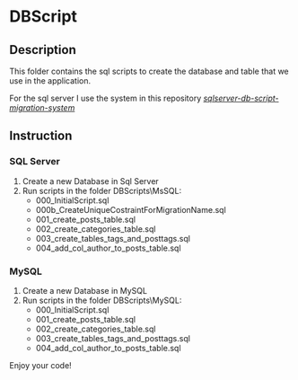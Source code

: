 # DBScript  

## Description  
This folder contains the sql scripts to create the database and table that we use in the application.  

For the sql server I use the system in this repository [*sqlserver-db-script-migration-system*](https://github.com/Magicianred/sqlserver-db-script-migration-system)  

## Instruction  

### SQL Server  
1. Create a new Database in Sql Server  
2. Run scripts in the folder DBScripts\MsSQL\:  
	- 000_InitialScript.sql  
	- 000b_CreateUniqueCostraintForMigrationName.sql  
	- 001_create_posts_table.sql  
	- 002_create_categories_table.sql  
	- 003_create_tables_tags_and_posttags.sql  
	- 004_add_col_author_to_posts_table.sql  

### MySQL  
1. Create a new Database in MySQL  
2. Run scripts in the folder DBScripts\MySQL\:  
	- 000_InitialScript.sql  
	- 001_create_posts_table.sql  
	- 002_create_categories_table.sql  
	- 003_create_tables_tags_and_posttags.sql  
	- 004_add_col_author_to_posts_table.sql  

Enjoy your code!  
